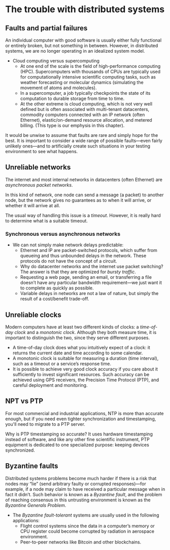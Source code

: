 # The trouble with distributed systems

##  Faults and partial failures
An individual computer with good software is usually either fully functional or entirely broken, but not something
in between. However, in distributed systems, we are no longer operating in an idealized system model.

-  Cloud computing versus supercomputing
   -  At one end of the scale is the field of high-performance computing (HPC). Supercomputers with thousands of CPUs are typically used for computationally intensive scientific computing tasks, such as weather forecasting or molecular dynamics (simulating the movement of atoms and molecules).
   - In a supercomputer, a job typically checkpoints the state of its computation to durable storage from time to time.
   -  At the other extreme is cloud computing, which is not very well defined but is often associated with multi-tenant datacenters, commodity computers connected with an IP network (often Ethernet), elastic/on-demand resource allocation, and
metered billing. (This type is our emphysis in this chapter).

It would be unwise to assume that faults are rare and simply hope for the best. It is important to consider a wide range of possible faults—even fairly unlikely ones—and to artificially create such situations in your testing environment to see what happens.

## Unreliable networks
The internet and most internal networks in datacenters (often Ethernet) are *asynchronous packet networks*.

In this kind of network, one node can send a message (a packet) to another node, but the network gives no guarantees as to when it will arrive, or whether it will arrive at all.

The usual way of handling this issue is a *timeout*. However, it is really hard to determine what is a suitable timeout.

### Synchronous versus asynchronous networks
- We can not simply make network delays predictable:
   - Ethernet and IP are packet-switched protocols, which suffer from queueing and thus unbounded delays in the network. These protocols do not have the concept of a circuit.
   - Why do datacenter networks and the internet use packet switching? The answer is that they are optimized for *bursty traffic*.
   - Requesting a web page, sending an email, or transferring a file doesn’t have any particular bandwidth requirement—we just want it to complete as quickly as possible.
   - Variable delays in networks are not a law of nature, but simply the result of a cost/benefit trade-off.
   
## Unreliable clocks
Modern computers have at least two different kinds of clocks: a *time-of-day clock* and a *monotonic clock*. Although they both measure time, it is important to distinguish the two, since they serve different purposes.

-  A time-of-day clock does what you intuitively expect of a clock: it returns the current date and time according to some calendar.
-  A monotonic clock is suitable for measuring a duration (time interval), such as a timeout or a service’s response time.
-  It is possible to achieve very good clock accuracy if you care about it sufficiently to invest significant resources. Such accuracy can be achieved using GPS receivers, the Precision Time Protocol (PTP), and careful deployment and monitoring.

## NPT vs PTP
For most commercial and industrial applications, NTP is more than accurate enough, but if you need even tighter synchronization and timestamping, you'll need to migrate to a PTP server.

Why is PTP timestamping so accurate? It uses hardware timestamping instead of software, and like any other fine scientific instrument, PTP equipment is dedicated to one specialized purpose: keeping devices synchronized.

## Byzantine faults
Distributed systems problems become much harder if there is a risk that nodes may “lie” (send arbitrary faulty or corrupted responses)—for example, if a node may claim to have received a particular message when in fact it didn’t. Such behavior is known as a *Byzantine fault*, and the problem of reaching consensus in this untrusting environment is known as the *Byzantine Generals Problem*.

- The *Byzantine fault-tolerant* systems are usually used in the following applications:
   -  Flight control systems since the data in a computer’s memory or CPU register could become corrupted by radiation in aerospace environment.
   -  Peer-to-peer networks like Bitcoin and other blockchains.
